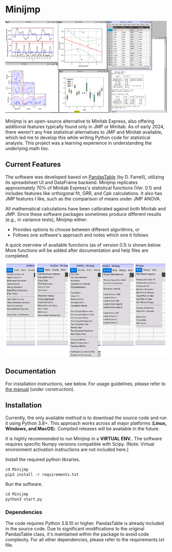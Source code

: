 # Minijmp
![Main Screenshot](docs/images/main.png "Screenshot")

Minijmp is an open-source alternative to Minitab Express, also offering additional features typically found only in JMP or Minitab. As of early 2024, there weren't any free statistical alternatives to JMP and Minitab available, which led me to develop this while writing Python code for statistical analysis. This project was a learning experience in understanding the underlying math too.

## Current Features
The software was developed based on [PandasTable](https://github.com/dmnfarrell/pandastable) (by D. Farrell), utilizing its spreadsheet UI and DataFrame backend. Minijmp replicates approximately 70% of Minitab Express's statistical functions (Ver. 0.1) and includes features like orthogonal fit, GRR, and Cpk calculations. It also has JMP features I like, such as the comparison of means under JMP ANOVA.

All mathematical calculations have been calibrated against both Minitab and JMP. Since these software packages sometimes produce different results (e.g., in variance tests), Minijmp either:
- Provides options to choose between different algorithms, or
- Follows one software's approach and notes which one it follows

A quick overview of available functions (as of version 0.1) is shown below. More functions will be added after documentation and help files are completed.

![Menu Screenshot](docs/images/menu.png)

## Documentation

For installation instructions, see below. For usage guidelines, please refer to [the manual](https://minijmp.readthedocs.io/en/latest/) (under construction).

## Installation

Currently, the only available method is to download the source code and run it using Python 3.8+. This approach works across all major platforms (**Linux, Windows, and MacOS**). Compiled releases will be available in the future.

It is highly recommended to run Minijmp in a **VIRTUAL ENV.**. The software requires specific Numpy versions compatible with Scipy. (Note: Virtual environment activation instructions are not included here.)

Install the required python libraries. 

```
cd Minijmp
pip3 install -r requirements.txt
```

Run the software.

```
cd Minijmp
python3 start.py
```

### Dependencies

The code requires Python 3.8.10 or higher. PandasTable is already included in the source code. Due to significant modifications to the original PandasTable class, it's maintained within the package to avoid code complexity. For all other dependencies, please refer to the requirements.txt file.

